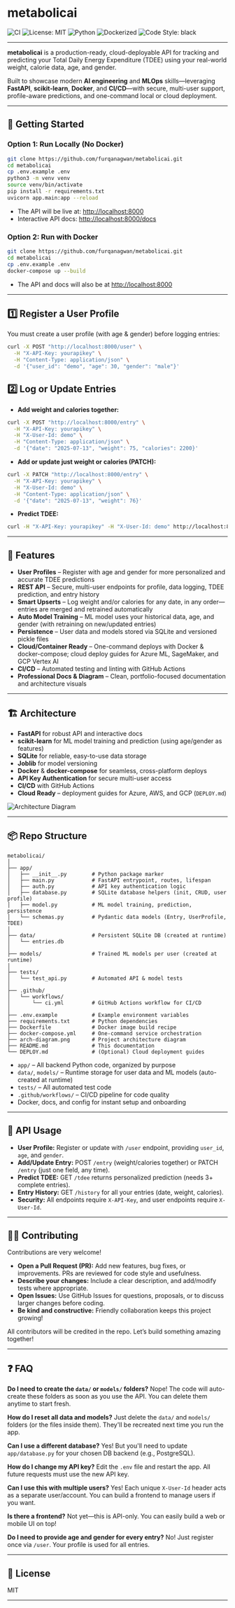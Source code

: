 # metabolicai

![CI](https://github.com/furqanagwan/metabolicai/actions/workflows/ci.yml/badge.svg)
![License: MIT](https://img.shields.io/badge/License-MIT-blue.svg)
![Python](https://img.shields.io/badge/python-3.11%2B-blue)
![Dockerized](https://img.shields.io/badge/docker-ready-blue)
![Code Style: black](https://img.shields.io/badge/code%20style-black-000000.svg)

---

**metabolicai** is a production-ready, cloud-deployable API for tracking and predicting your Total Daily Energy Expenditure (TDEE) using your real-world weight, calorie data, age, and gender.

Built to showcase modern **AI engineering** and **MLOps** skills—leveraging **FastAPI**, **scikit-learn**, **Docker**, and **CI/CD**—with secure, multi-user support, profile-aware predictions, and one-command local or cloud deployment.

---

## 🚦 Getting Started

### Option 1: Run Locally (No Docker)

```bash
git clone https://github.com/furqanagwan/metabolicai.git
cd metabolicai
cp .env.example .env
python3 -m venv venv
source venv/bin/activate
pip install -r requirements.txt
uvicorn app.main:app --reload
```

* The API will be live at: [http://localhost:8000](http://localhost:8000)
* Interactive API docs: [http://localhost:8000/docs](http://localhost:8000/docs)

### Option 2: Run with Docker

```bash
git clone https://github.com/furqanagwan/metabolicai.git
cd metabolicai
cp .env.example .env
docker-compose up --build
```

* The API and docs will also be at [http://localhost:8000](http://localhost:8000)

---

## 1️⃣ Register a User Profile

You must create a user profile (with age & gender) before logging entries:

```bash
curl -X POST "http://localhost:8000/user" \
  -H "X-API-Key: yourapikey" \
  -H "Content-Type: application/json" \
  -d '{"user_id": "demo", "age": 30, "gender": "male"}'
```

## 2️⃣ Log or Update Entries

* **Add weight and calories together:**

```bash
curl -X POST "http://localhost:8000/entry" \
  -H "X-API-Key: yourapikey" \
  -H "X-User-Id: demo" \
  -H "Content-Type: application/json" \
  -d '{"date": "2025-07-13", "weight": 75, "calories": 2200}'
```

* **Add or update just weight or calories (PATCH):**

```bash
curl -X PATCH "http://localhost:8000/entry" \
  -H "X-API-Key: yourapikey" \
  -H "X-User-Id: demo" \
  -H "Content-Type: application/json" \
  -d '{"date": "2025-07-13", "weight": 76}'
```

* **Predict TDEE:**

```bash
curl -H "X-API-Key: yourapikey" -H "X-User-Id: demo" http://localhost:8000/tdee
```

---

## 🚀 Features

* **User Profiles** – Register with age and gender for more personalized and accurate TDEE predictions
* **REST API** – Secure, multi-user endpoints for profile, data logging, TDEE prediction, and entry history
* **Smart Upserts** – Log weight and/or calories for any date, in any order—entries are merged and retrained automatically
* **Auto Model Training** – ML model uses your historical data, age, and gender (with retraining on new/updated entries)
* **Persistence** – User data and models stored via SQLite and versioned pickle files
* **Cloud/Container Ready** – One-command deploys with Docker & docker-compose; cloud deploy guides for Azure ML, SageMaker, and GCP Vertex AI
* **CI/CD** – Automated testing and linting with GitHub Actions
* **Professional Docs & Diagram** – Clean, portfolio-focused documentation and architecture visuals

---

## 🏗️ Architecture

* **FastAPI** for robust API and interactive docs
* **scikit-learn** for ML model training and prediction (using age/gender as features)
* **SQLite** for reliable, easy-to-use data storage
* **Joblib** for model versioning
* **Docker** & **docker-compose** for seamless, cross-platform deploys
* **API Key Authentication** for secure multi-user access
* **CI/CD** with GitHub Actions
* **Cloud Ready** – deployment guides for Azure, AWS, and GCP (`DEPLOY.md`)

![Architecture Diagram](arch-diagram.png)

---

## 📦 Repo Structure

```
metabolicai/
│
├── app/
│   ├── __init__.py        # Python package marker
│   ├── main.py            # FastAPI entrypoint, routes, lifespan
│   ├── auth.py            # API key authentication logic
│   ├── database.py        # SQLite database helpers (init, CRUD, user profile)
│   ├── model.py           # ML model training, prediction, persistence
│   └── schemas.py         # Pydantic data models (Entry, UserProfile, TDEE)
│
├── data/                  # Persistent SQLite DB (created at runtime)
│   └── entries.db
│
├── models/                # Trained ML models per user (created at runtime)
│
├── tests/
│   └── test_api.py        # Automated API & model tests
│
├── .github/
│   └── workflows/
│       └── ci.yml         # GitHub Actions workflow for CI/CD
│
├── .env.example           # Example environment variables
├── requirements.txt       # Python dependencies
├── Dockerfile             # Docker image build recipe
├── docker-compose.yml     # One-command service orchestration
├── arch-diagram.png       # Project architecture diagram
├── README.md              # This documentation
└── DEPLOY.md              # (Optional) Cloud deployment guides
```

* `app/` – All backend Python code, organized by purpose
* `data/`, `models/` – Runtime storage for user data and ML models (auto-created at runtime)
* `tests/` – All automated test code
* `.github/workflows/` – CI/CD pipeline for code quality
* Docker, docs, and config for instant setup and onboarding

---

## 🔌 API Usage

* **User Profile:**
  Register or update with `/user` endpoint, providing `user_id`, `age`, and `gender`.
* **Add/Update Entry:**
  POST `/entry` (weight/calories together) or PATCH `/entry` (just one field, any time).
* **Predict TDEE:**
  GET `/tdee` returns personalized prediction (needs 3+ complete entries).
* **Entry History:**
  GET `/history` for all your entries (date, weight, calories).
* **Security:**
  All endpoints require `X-API-Key`, and user endpoints require `X-User-Id`.

---

## 🙋‍♂️ Contributing

Contributions are very welcome!

* **Open a Pull Request (PR):**
  Add new features, bug fixes, or improvements. PRs are reviewed for code style and usefulness.
* **Describe your changes:**
  Include a clear description, and add/modify tests where appropriate.
* **Open Issues:**
  Use GitHub Issues for questions, proposals, or to discuss larger changes before coding.
* **Be kind and constructive:**
  Friendly collaboration keeps this project growing!

All contributors will be credited in the repo. Let’s build something amazing together!

---

## ❓ FAQ

**Do I need to create the `data/` or `models/` folders?**
Nope! The code will auto-create these folders as soon as you use the API. You can delete them anytime to start fresh.

**How do I reset all data and models?**
Just delete the `data/` and `models/` folders (or the files inside them). They'll be recreated next time you run the app.

**Can I use a different database?**
Yes! But you'll need to update `app/database.py` for your chosen DB backend (e.g., PostgreSQL).

**How do I change my API key?**
Edit the `.env` file and restart the app. All future requests must use the new API key.

**Can I use this with multiple users?**
Yes! Each unique `X-User-Id` header acts as a separate user/account. You can build a frontend to manage users if you want.

**Is there a frontend?**
Not yet—this is API-only. You can easily build a web or mobile UI on top!

**Do I need to provide age and gender for every entry?**
No! Just register once via `/user`. Your profile is used for all entries.

---

## 📄 License

MIT

---